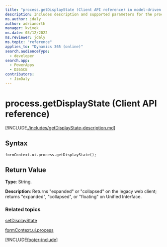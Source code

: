 ```yaml
---
title: "process.getDisplayState (Client API reference) in model-driven apps| MicrosoftDocs"
description: Includes description and supported parameters for the process.getDisplayState method.
ms.author: jdaly
author: adrianorth
manager: kvivek
ms.date: 03/12/2022
ms.reviewer: jdaly
ms.topic: "reference"
applies_to: "Dynamics 365 (online)"
search.audienceType: 
  - developer
search.app: 
  - PowerApps
  - D365CE
contributors:
  - JimDaly
---
```

# process.getDisplayState (Client API reference)



[!INCLUDE[./includes/getDisplayState-description.md](./includes/getDisplayState-description.md)]

## Syntax

`formContext.ui.process.getDisplayState();`

## Return Value

**Type**: String.

**Description**: Returns "expanded" or "collapsed" on the legacy web client; returns "expanded", "collapsed", or "floating" on Unified Interface.

### Related topics

[setDisplayState](setDisplayState.md)

[formContext.ui.process](../formContext-ui-process.md)





[!INCLUDE[footer-include](../../../../../includes/footer-banner.md)]